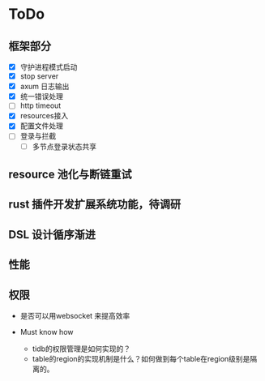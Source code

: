 # ToDo

## 框架部分

- [x] 守护进程模式启动
- [x] stop server
- [x] axum 日志输出
- [x] 统一错误处理
- [ ] http timeout
- [x] resources接入
- [x] 配置文件处理
- [ ] 登录与拦截
    - [ ] 多节点登录状态共享

## resource 池化与断链重试

## rust 插件开发扩展系统功能，待调研

## DSL 设计循序渐进

## 性能

## 权限

* 是否可以用websocket 来提高效率

* Must know how
    * tidb的权限管理是如何实现的？
    * table的region的实现机制是什么？如何做到每个table在region级别是隔离的。

